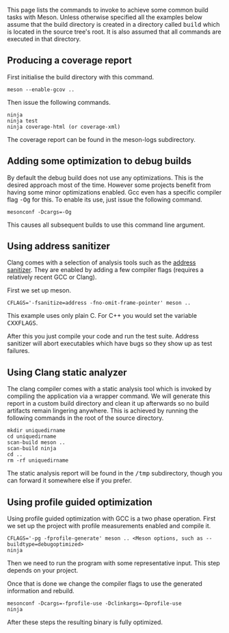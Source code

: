 This page lists the commands to invoke to achieve some common build tasks with Meson. Unless otherwise specified all the examples below assume that the build directory is created in a directory called <tt>build</tt> which is located in the source tree's root. It is also assumed that all commands are executed in that directory.

## Producing a coverage report ##

First initialise the build directory with this command.

    meson --enable-gcov ..

Then issue the following commands.

    ninja
    ninja test
    ninja coverage-html (or coverage-xml)

The coverage report can be found in the meson-logs subdirectory.

## Adding some optimization to debug builds ##

By default the debug build does not use any optimizations. This is the desired approach most of the time. However some projects benefit from having some minor optimizations enabled. Gcc even has a specific compiler flag <tt>-Og</tt> for this. To enable its use, just issue the following command.

    mesonconf -Dcargs=-Og

This causes all subsequent builds to use this command line argument.

## Using address sanitizer ##

Clang comes with a selection of analysis tools such as the [address sanitizer](http://clang.llvm.org/docs/AddressSanitizer.html). They are enabled by adding a few compiler flags (requires a relatively recent GCC or Clang).

First we set up meson.

    CFLAGS='-fsanitize=address -fno-omit-frame-pointer' meson ..

This example uses only plain C. For C++ you would set the variable <tt>CXXFLAGS</tt>.

After this you just compile your code and run the test suite. Address sanitizer will abort executables which have bugs so they show up as test failures.

## Using Clang static analyzer ##

The clang compiler comes with a static analysis tool which is invoked by compiling the application via a wrapper command. We will generate this report in a custom build directory and clean it up afterwards so no build artifacts remain lingering anywhere. This is achieved by running the following commands in the root of the source directory.

    mkdir uniquedirname
    cd uniquedirname
    scan-build meson ..
    scan-build ninja
    cd ..
    rm -rf uniquedirname

The static analysis report will be found in the <tt>/tmp</tt> subdirectory, though you can forward it somewhere else if you prefer.

## Using profile guided optimization ##

Using profile guided optimization with GCC is a two phase operation. First we set up the project with profile measurements enabled and compile it.

    CFLAGS='-pg -fprofile-generate' meson .. <Meson options, such as --buildtype=debugoptimized>
    ninja

Then we need to run the program with some representative input. This step depends on your project.

Once that is done we change the compiler flags to use the generated information and rebuild.

    mesonconf -Dcargs=-fprofile-use -Dclinkargs=-Dprofile-use
    ninja

After these steps the resulting binary is fully optimized.
